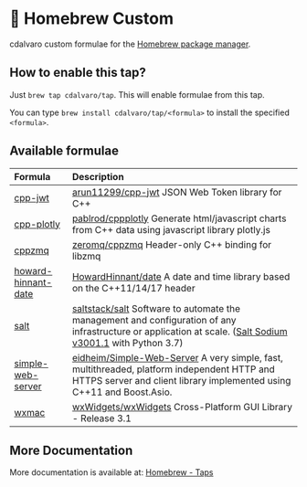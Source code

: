 # 🍻 Homebrew Custom

cdalvaro custom formulae for the [Homebrew package manager](https://brew.sh).

## How to enable this tap?

Just `brew tap cdalvaro/tap`. This will enable formulae from this tap.

You can type `brew install cdalvaro/tap/<formula>` to install the specified `<formula>`.

## Available formulae

| Formula                                               | Description                                                                                                                                                                                                          |
| :---------------------------------------------------- | :------------------------------------------------------------------------------------------------------------------------------------------------------------------------------------------------------------------- |
| [cpp-jwt](Formula/cpp-jwt.rb)                         | [arun11299/cpp-jwt](https://github.com/arun11299/cpp-jwt) JSON Web Token library for C++                                                                                                                             |
| [cpp-plotly](Formula/cpp-plotly.rb)                   | [pablrod/cppplotly](https://github.com/pablrod/cppplotly) Generate html/javascript charts from C++ data using javascript library plotly.js                                                                           |
| [cppzmq](Formula/cppzmq.rb)                           | [zeromq/cppzmq](https://github.com/zeromq/cppzmq) Header-only C++ binding for libzmq                                                                                                                                 |
| [howard-hinnant-date](Formula/howard-hinnant-date.rb) | [HowardHinnant/date](https://github.com/HowardHinnant/date) A date and time library based on the C++11/14/17 <chrono> header                                                                                         |
| [salt](Formula/salt.rb)                               | [saltstack/salt](https://github.com/saltstack/salt) Software to automate the management and configuration of any infrastructure or application at scale. ([Salt Sodium v3001.1][salt_release_notes] with Python 3.7) |
| [simple-web-server](Formula/simple-web-server.rb)     | [eidheim/Simple-Web-Server](https://gitlab.com/eidheim/Simple-Web-Server) A very simple, fast, multithreaded, platform independent HTTP and HTTPS server and client library implemented using C++11 and Boost.Asio.  |
| [wxmac](Formula/wxmac.rb)                             | [wxWidgets/wxWidgets](https://github.com/wxWidgets/wxWidgets) Cross-Platform GUI Library - Release 3.1                                                                                                               |

## More Documentation

More documentation is available at: [Homebrew - Taps](https://docs.brew.sh/Taps)

[salt_release_notes]: https://docs.saltstack.com/en/latest/topics/releases/3001.1.html
